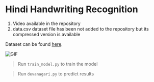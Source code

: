 # Hindi Handwriting Recognition
1. Video available in the repository
2. data.csv dataset file has been not added to the repository but its compressed version is available

Dataset can be found [here](http://archive.ics.uci.edu/ml/datasets/Devanagari+Handwritten+Character+Dataset).

![GIF](/video.gif "Predictions")

> Run ```train_model.py``` to train the model

> Run ```devanagari.py``` to predict results
